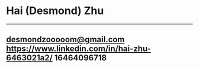 Hai (Desmond) Zhu
============

----------------------------
desmondzooooom@gmail.com
https://www.linkedin.com/in/hai-zhu-6463021a2/
16464096718
----------------------------

